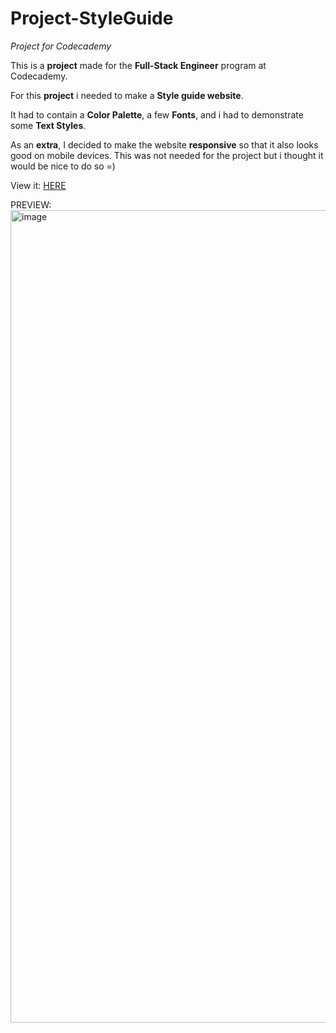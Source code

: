 # Project-StyleGuide
<em>Project for Codecademy</em>

This is a <strong>project</strong> made for the <strong>Full-Stack Engineer</strong> program at Codecademy.

For this <strong>project</strong> i needed to make a <strong>Style guide website</strong>.

It had to contain a <strong>Color Palette</strong>, a few <strong>Fonts</strong>, and i had to demonstrate some <strong>Text Styles</strong>.

As an <strong>extra</strong>, I decided to make the website <strong>responsive</strong> so that it also looks good on mobile devices. This was not needed for the project but i thought it would be nice to do so =)

View it: <a href="https://benthemannl.github.io/Project-StyleGuide/">HERE</a>

PREVIEW:
<img width="2539" height="1300" alt="image" src="https://github.com/user-attachments/assets/a714ac49-1f7e-4237-a704-11ea415db6d7">

